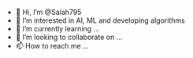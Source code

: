 - 👋 Hi, I’m @Salah795
- 👀 I’m interested in AI, ML and developing algorithms
- 🌱 I’m currently learning ...
- 💞️ I’m looking to collaborate on ...
- 📫 How to reach me ...

<!---
Salah795/Salah795 is a ✨ special ✨ repository because its `README.md` (this file) appears on your GitHub profile.
You can click the Preview link to take a look at your changes.
--->
